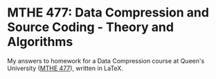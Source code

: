 # MTHE 477: Data Compression and Source Coding - Theory and Algorithms

My answers to homework for a Data Compression course at Queen's University
([MTHE 477][mthe-477]), written in LaTeX.

[mthe-477]:
  https://www.queensu.ca/academic-calendar/engineering-applied-sciences/academic-plans/mathematics-engineering/#coursestext
